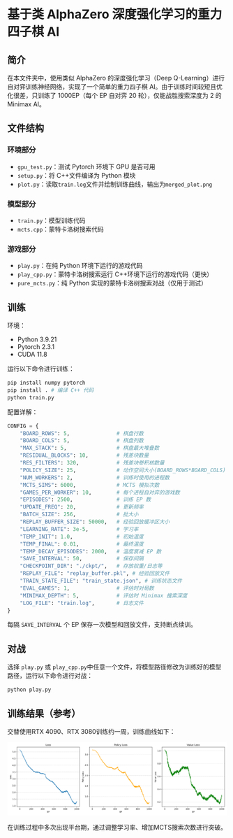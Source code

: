 # 基于类 AlphaZero 深度强化学习的重力四子棋 AI

## 简介

在本文件夹中，使用类似 AlphaZero 的深度强化学习（Deep Q-Learning）进行自对弈训练神经网络，实现了一个简单的重力四子棋 AI。由于训练时间较短且优化很差，只训练了 1000EP（每个 EP 自对弈 20 轮），仅能战胜搜索深度为 2 的 Minimax AI。

## 文件结构

### 环境部分

- `gpu_test.py`：测试 Pytorch 环境下 GPU 是否可用
- `setup.py`：将 C++文件编译为 Python 模块
- `plot.py`：读取`train.log`文件并绘制训练曲线，输出为`merged_plot.png`

### 模型部分

- `train.py`：模型训练代码
- `mcts.cpp`：蒙特卡洛树搜索代码

### 游戏部分

- `play.py`：在纯 Python 环境下运行的游戏代码
- `play_cpp.py`：蒙特卡洛树搜索运行 C++环境下运行的游戏代码（更快）
- `pure_mcts.py`：纯 Python 实现的蒙特卡洛树搜索对战（仅用于测试）

## 训练

环境：

- Python 3.9.21
- Pytorch 2.3.1
- CUDA 11.8

运行以下命令进行训练：

```bash
pip install numpy pytorch
pip install . # 编译 C++ 代码
python train.py
```

配置详解：

```python
CONFIG = {
    "BOARD_ROWS": 5,               # 棋盘行数
    "BOARD_COLS": 5,               # 棋盘列数
    "MAX_STACK": 5,                # 棋盘最大堆叠数
    "RESIDUAL_BLOCKS": 10,         # 残差块数量
    "RES_FILTERS": 320,            # 残差块卷积核数量
    "POLICY_SIZE": 25,             # 动作空间大小(BOARD_ROWS*BOARD_COLS)
    "NUM_WORKERS": 2,              # 训练时使用的进程数
    "MCTS_SIMS": 6000,             # MCTS 模拟次数
    "GAMES_PER_WORKER": 10,        # 每个进程自对弈的游戏数
    "EPISODES": 2500,              # 训练 EP 数
    "UPDATE_FREQ": 20,             # 更新频率
    "BATCH_SIZE": 256,             # 批大小
    "REPLAY_BUFFER_SIZE": 50000,   # 经验回放缓冲区大小
    "LEARNING_RATE": 3e-5,         # 学习率
    "TEMP_INIT": 1.0,              # 初始温度
    "TEMP_FINAL": 0.01,            # 最终温度
    "TEMP_DECAY_EPISODES": 2000,   # 温度衰减 EP 数
    "SAVE_INTERVAL": 50,           # 保存间隔
    "CHECKPOINT_DIR": "./ckpt/",   # 存放权重/日志等
    "REPLAY_FILE": "replay_buffer.pkl", # 经验回放文件
    "TRAIN_STATE_FILE": "train_state.json", # 训练状态文件
    "EVAL_GAMES": 1,               # 评估时对局数
    "MINIMAX_DEPTH": 5,            # 评估时 Minimax 搜索深度
    "LOG_FILE": "train.log",       # 日志文件
}
```

每隔 `SAVE_INTERVAL` 个 EP 保存一次模型和回放文件，支持断点续训。

## 对战

选择 `play.py` 或 `play_cpp.py`中任意一个文件，将模型路径修改为训练好的模型路径，运行以下命令进行对战：

```bash
python play.py
```

## 训练结果（参考）

交替使用RTX 4090、RTX 3080训练约一周，训练曲线如下：

![训练结果](./merged_plot.png)

在训练过程中多次出现平台期，通过调整学习率、增加MCTS搜索次数进行突破。
